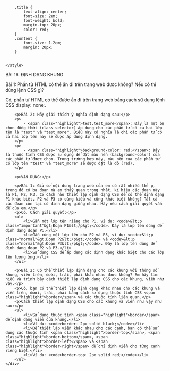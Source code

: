 
<html lang="vi">
<head>
    <meta charset="UTF-8">
    <meta name="viewport" content="width=device-width, initial-scale=1.0">
    <title>Bài 16: Định Dạng Khung</title>
    
        .title {
            text-align: center;
            font-size: 2em;
            font-weight: bold;
            margin-top: 20px;
            color: red;
        }
        .content {
            font-size: 1.2em;
            margin: 20px;
        }
        
      
    </style>
</head>
<body>
    <div class="title">BÀI 16: ĐỊNH DẠNG KHUNG</div>
    <div class="content larger-text">
        <p>Bài 1: Phần tử HTML có thể ẩn đi trên trang web được không? Nếu có thì dùng lệnh CSS gì?</p>
        <p>Có, phần tử HTML có thể được ẩn đi trên trang web bằng cách sử dụng lệnh CSS <span class="highlight">display: none;</span>.</p>

        <p>Bài 2: Hãy giải thích ý nghĩa định dạng sau:</p>
        <p>
            - <span class="highlight">test.test_more</span>: Đây là một bộ chọn đồng thời (class selector) áp dụng cho các phần tử có cả hai lớp tên là "test" và "test_more". Điều này có nghĩa là chỉ các phần tử có cả hai lớp tên này sẽ được áp dụng định dạng.
        </p>
        <p>
            - <span class="highlight">background-color: red;</span>: Đây là thuộc tính CSS được sử dụng để đặt màu nền (background-color) của các phần tử được chọn. Trong trường hợp này, màu nền của các phần tử có lớp tên "test" và "test_more" sẽ được đặt là đỏ (red).
        </p>

        <p>VẬN DỤNG:</p>

        <p>Bài 1: Giả sử nội dung trang web của em có rất nhiều thẻ p, trong đó có ba đoạn mà em thấy quan trọng nhất, kí hiệu các đoạn này là P1, P2, P3. Có cách nào thiết lập định dạng CSS để có thể định dạng P1 khác biệt, P2 và P3 có cùng kiểu và cũng khác biệt không? Tất cả các đoạn còn lại có định dạng giống nhau. Hãy nêu cách giải quyết vấn đề của em.</p>
        <p>Có. Cách giải quyết:</p>
        <ul>
            <li>Gắn một lớp tên riêng cho P1, ví dụ: <code>&lt;p class="important"&gt;Đoạn P1&lt;/p&gt;</code>. Đây là lớp tên dùng để định dạng đoạn P1.</li>
            <li>Gắn cùng một lớp tên cho P2 và P3, ví dụ: <code>&lt;p class="normal"&gt;Đoạn P2&lt;/p&gt;</code> và <code>&lt;p class="normal"&gt;Đoạn P3&lt;/p&gt;</code>. Đây là lớp tên dùng để định dạng đoạn P2 và P3.</li>
            <li>Sử dụng CSS để áp dụng các định dạng khác biệt cho các lớp tên tương ứng.</li>
        </ul>

        <p>Bài 2: Có thể thiết lập định dạng cho các khung với thông số khung, viền trên, dưới, trái, phải khác nhau được không? Em hãy tìm hiểu và trình bày cách thiết lập định dạng CSS cho các khung, viền như vậy.</p>
        <p>Có, bạn có thể thiết lập định dạng khác nhau cho các khung và viền trên, dưới, trái, phải bằng cách sử dụng thuộc tính CSS <span class="highlight">border</span> và các thuộc tính liên quan.</p>
        <p>Cách thiết lập định dạng CSS cho các khung và viền như vậy như sau:</p>
        <ul>
            <li>Sử dụng thuộc tính <span class="highlight">border</span> để định dạng viền của khung.</li>
            <li>Ví dụ: <code>border: 2px solid black;</code></li>
            <li>Để thiết lập viền khác nhau cho các cạnh, bạn có thể sử dụng các thuộc tính <span class="highlight">border-top</span>, <span class="highlight">border-bottom</span>, <span class="highlight">border-left</span> và <span class="highlight">border-right</span> để chỉ định viền cho từng cạnh riêng biệt.</li>
            <li>Ví dụ: <code>border-top: 2px solid red;</code></li>
        </ul>
    </div>
</body>
</html>
